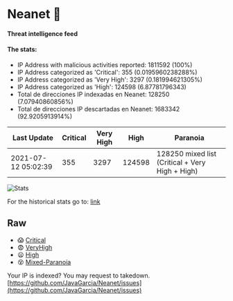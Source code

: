 # Neanet :hocho:
#### Threat intelligence feed
#### The stats:

- IP Address with malicious activities reported: 1811592 (100%)
- IP Address categorized as 'Critical':  355 (0.0195960238288%)
- IP Address categorized as 'Very High':  3297 (0.181994621305%)
- IP Address categorized as 'High':  124598 (6.87781796343)
- Total de direcciones IP indexadas en Neanet:  128250 (7.07940860856%)
- Total de direcciones IP descartadas en Neanet:  1683342 (92.9205913914%)

| Last Update | Critical | Very High | High | Paranoia |
| --- | --- | --- | --- | --- |
| 2021-07-12 05:02:39 | 355 | 3297 | 124598 | 128250 mixed list (Critical + Very High + High)|

![Stats](https://docs.google.com/spreadsheets/d/e/2PACX-1vSnaNMIXVabIpDJjufMlzH7poXnshF3mgd8Is1g9ytUEzVsP5my4Trn8f-xkoLLQ38xpL3HtmUexLo6/pubchart?oid=501124687&format=image)

For the historical stats go to: [link](/stats.csv)
## Raw
- :scream: [Critical](https://raw.githubusercontent.com/JavaGarcia/Neanet/master/blacklists/neanet_critical.txt)
- :fearful: [VeryHigh](https://raw.githubusercontent.com/JavaGarcia/Neanet/master/blacklists/neanet_veryHigh.txtt)
- :frowning: [High](https://raw.githubusercontent.com/JavaGarcia/Neanet/master/blacklists/neanet_high.txt)
- :dizzy_face: [Mixed-Paranoia](https://raw.githubusercontent.com/JavaGarcia/Neanet/master/blacklists/neanet_all.txt)


Your IP is indexed? You may request to takedown. [https://github.com/JavaGarcia/Neanet/issues](https://github.com/JavaGarcia/Neanet/issues)






































































































































































































































































































































































































































































































































































































































































































































































































































































































































































































































































































































































































































































































































































































































































































































































































































































































































































































































































































































































































































































































































































































































































































































































































































































































































































































































































































































































































































































































































































































































































































































































































































































































































































































































































































































































































































































































































































































































































































































































































































































































































































































































































































































































































































































































































































































































































































































































































































































































































































































































































































































































































































































































































































































































































































































































































































































































































































































































































































































































































































































































































































































































































































































































































































































































































































































































































































































































































































































































































































































































































































































































































































































































































































































































































































































































































































































































































